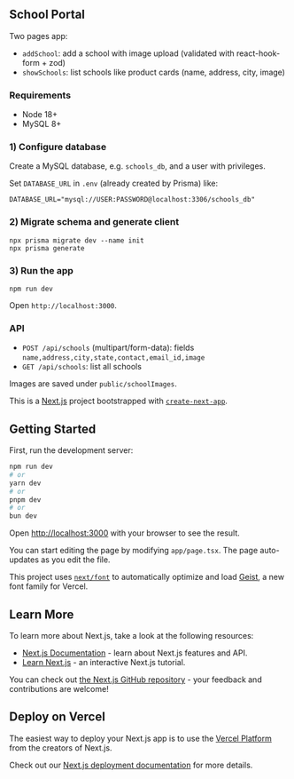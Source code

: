 ## School Portal

Two pages app:
- `addSchool`: add a school with image upload (validated with react-hook-form + zod)
- `showSchools`: list schools like product cards (name, address, city, image)

### Requirements
- Node 18+
- MySQL 8+

### 1) Configure database
Create a MySQL database, e.g. `schools_db`, and a user with privileges.

Set `DATABASE_URL` in `.env` (already created by Prisma) like:

```
DATABASE_URL="mysql://USER:PASSWORD@localhost:3306/schools_db"
```

### 2) Migrate schema and generate client

```
npx prisma migrate dev --name init
npx prisma generate
```

### 3) Run the app

```
npm run dev
```

Open `http://localhost:3000`.

### API
- `POST /api/schools` (multipart/form-data): fields `name,address,city,state,contact,email_id,image`
- `GET /api/schools`: list all schools

Images are saved under `public/schoolImages`.

This is a [Next.js](https://nextjs.org) project bootstrapped with [`create-next-app`](https://nextjs.org/docs/app/api-reference/cli/create-next-app).

## Getting Started

First, run the development server:

```bash
npm run dev
# or
yarn dev
# or
pnpm dev
# or
bun dev
```

Open [http://localhost:3000](http://localhost:3000) with your browser to see the result.

You can start editing the page by modifying `app/page.tsx`. The page auto-updates as you edit the file.

This project uses [`next/font`](https://nextjs.org/docs/app/building-your-application/optimizing/fonts) to automatically optimize and load [Geist](https://vercel.com/font), a new font family for Vercel.

## Learn More

To learn more about Next.js, take a look at the following resources:

- [Next.js Documentation](https://nextjs.org/docs) - learn about Next.js features and API.
- [Learn Next.js](https://nextjs.org/learn) - an interactive Next.js tutorial.

You can check out [the Next.js GitHub repository](https://github.com/vercel/next.js) - your feedback and contributions are welcome!

## Deploy on Vercel

The easiest way to deploy your Next.js app is to use the [Vercel Platform](https://vercel.com/new?utm_medium=default-template&filter=next.js&utm_source=create-next-app&utm_campaign=create-next-app-readme) from the creators of Next.js.

Check out our [Next.js deployment documentation](https://nextjs.org/docs/app/building-your-application/deploying) for more details.
